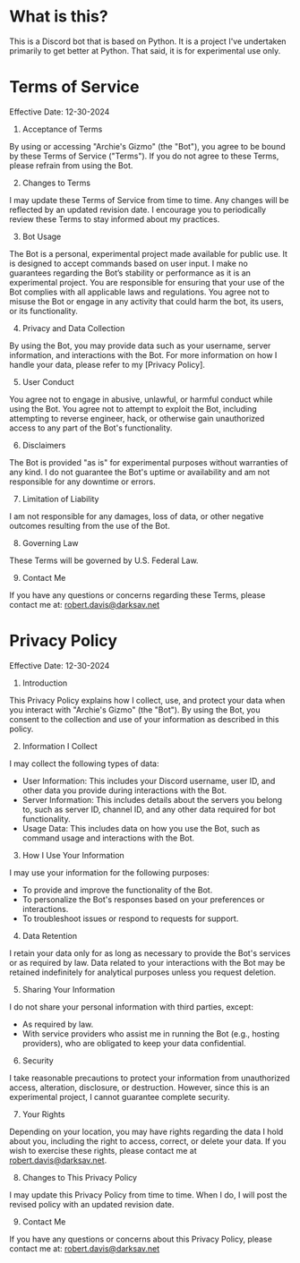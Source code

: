# What is this?
This is a Discord bot that is based on Python. It is a project I've undertaken primarily to get better at Python. That said, it is for experimental use only.

# Terms of Service
Effective Date: 12-30-2024

1. Acceptance of Terms

  By using or accessing "Archie's Gizmo" (the "Bot"), you agree to be bound by these Terms of Service ("Terms"). If you do not agree to these Terms, please refrain from using the Bot.

2. Changes to Terms

  I may update these Terms of Service from time to time. Any changes will be reflected by an updated revision date. I encourage you to periodically review these Terms to stay informed about my practices.

3. Bot Usage

  The Bot is a personal, experimental project made available for public use. It is designed to accept commands based on user input.
  I make no guarantees regarding the Bot’s stability or performance as it is an experimental project.
  You are responsible for ensuring that your use of the Bot complies with all applicable laws and regulations.
  You agree not to misuse the Bot or engage in any activity that could harm the bot, its users, or its functionality.

4. Privacy and Data Collection

  By using the Bot, you may provide data such as your username, server information, and interactions with the Bot.
  For more information on how I handle your data, please refer to my [Privacy Policy].

5. User Conduct

  You agree not to engage in abusive, unlawful, or harmful conduct while using the Bot.
  You agree not to attempt to exploit the Bot, including attempting to reverse engineer, hack, or otherwise gain unauthorized access to any part of the Bot's functionality.

6. Disclaimers

  The Bot is provided "as is" for experimental purposes without warranties of any kind.
  I do not guarantee the Bot's uptime or availability and am not responsible for any downtime or errors.

7. Limitation of Liability

  I am not responsible for any damages, loss of data, or other negative outcomes resulting from the use of the Bot.

8. Governing Law

  These Terms will be governed by U.S. Federal Law.

9. Contact Me

If you have any questions or concerns regarding these Terms, please contact me at: robert.davis@darksav.net

# Privacy Policy
Effective Date: 12-30-2024

1. Introduction

This Privacy Policy explains how I collect, use, and protect your data when you interact with "Archie's Gizmo" (the "Bot"). By using the Bot, you consent to the collection and use of your information as described in this policy.

2. Information I Collect

I may collect the following types of data:

- User Information: This includes your Discord username, user ID, and other data you provide during interactions with the Bot.
- Server Information: This includes details about the servers you belong to, such as server ID, channel ID, and any other data required for bot functionality.
- Usage Data: This includes data on how you use the Bot, such as command usage and interactions with the Bot.

3. How I Use Your Information

I may use your information for the following purposes:

- To provide and improve the functionality of the Bot.
- To personalize the Bot's responses based on your preferences or interactions.
- To troubleshoot issues or respond to requests for support.

4. Data Retention

I retain your data only for as long as necessary to provide the Bot's services or as required by law. Data related to your interactions with the Bot may be retained indefinitely for analytical purposes unless you request deletion.

5. Sharing Your Information

I do not share your personal information with third parties, except:

- As required by law.
- With service providers who assist me in running the Bot (e.g., hosting providers), who are obligated to keep your data confidential.

6. Security

I take reasonable precautions to protect your information from unauthorized access, alteration, disclosure, or destruction. However, since this is an experimental project, I cannot guarantee complete security.

7. Your Rights

Depending on your location, you may have rights regarding the data I hold about you, including the right to access, correct, or delete your data. If you wish to exercise these rights, please contact me at robert.davis@darksav.net.

8. Changes to This Privacy Policy

I may update this Privacy Policy from time to time. When I do, I will post the revised policy with an updated revision date.

9. Contact Me

If you have any questions or concerns about this Privacy Policy, please contact me at: robert.davis@darksav.net

